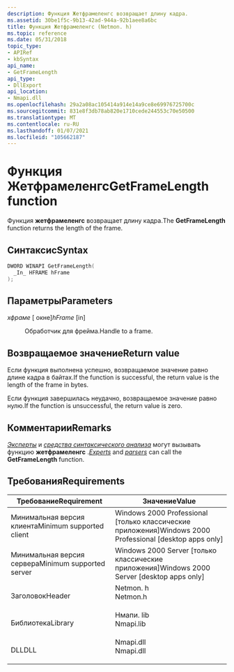 ```yaml
---
description: Функция Жетфрамеленгс возвращает длину кадра.
ms.assetid: 30be1f5c-9b13-42ad-944a-92b1aee8a6bc
title: Функция Жетфрамеленгс (Netmon. h)
ms.topic: reference
ms.date: 05/31/2018
topic_type:
- APIRef
- kbSyntax
api_name:
- GetFrameLength
api_type:
- DllExport
api_location:
- Nmapi.dll
ms.openlocfilehash: 29a2a08ac105414a914e14a9ce8e69976725700c
ms.sourcegitcommit: 831e8f3db78ab820e1710cede244553c70e50500
ms.translationtype: MT
ms.contentlocale: ru-RU
ms.lasthandoff: 01/07/2021
ms.locfileid: "105662187"
---
```

# <a name="getframelength-function"></a><span data-ttu-id="75244-103">Функция Жетфрамеленгс</span><span class="sxs-lookup"><span data-stu-id="75244-103">GetFrameLength function</span></span>

<span data-ttu-id="75244-104">Функция **жетфрамеленгс** возвращает длину кадра.</span><span class="sxs-lookup"><span data-stu-id="75244-104">The **GetFrameLength** function returns the length of the frame.</span></span>

## <a name="syntax"></a><span data-ttu-id="75244-105">Синтаксис</span><span class="sxs-lookup"><span data-stu-id="75244-105">Syntax</span></span>


```C++
DWORD WINAPI GetFrameLength(
  _In_ HFRAME hFrame
);
```



## <a name="parameters"></a><span data-ttu-id="75244-106">Параметры</span><span class="sxs-lookup"><span data-stu-id="75244-106">Parameters</span></span>

<dl> <dt>

<span data-ttu-id="75244-107">*хфраме* \[ окне\]</span><span class="sxs-lookup"><span data-stu-id="75244-107">*hFrame* \[in\]</span></span>
</dt> <dd>

<span data-ttu-id="75244-108">Обработчик для фрейма.</span><span class="sxs-lookup"><span data-stu-id="75244-108">Handle to a frame.</span></span>

</dd> </dl>

## <a name="return-value"></a><span data-ttu-id="75244-109">Возвращаемое значение</span><span class="sxs-lookup"><span data-stu-id="75244-109">Return value</span></span>

<span data-ttu-id="75244-110">Если функция выполнена успешно, возвращаемое значение равно длине кадра в байтах.</span><span class="sxs-lookup"><span data-stu-id="75244-110">If the function is successful, the return value is the length of the frame   in bytes.</span></span>

<span data-ttu-id="75244-111">Если функция завершилась неудачно, возвращаемое значение равно нулю.</span><span class="sxs-lookup"><span data-stu-id="75244-111">If the function is unsuccessful, the return value is zero.</span></span>

## <a name="remarks"></a><span data-ttu-id="75244-112">Комментарии</span><span class="sxs-lookup"><span data-stu-id="75244-112">Remarks</span></span>

<span data-ttu-id="75244-113">[*Эксперты*](e.md) и [*средства синтаксического анализа*](p.md) могут вызывать функцию **жетфрамеленгс** .</span><span class="sxs-lookup"><span data-stu-id="75244-113">[*Experts*](e.md) and [*parsers*](p.md) can call the **GetFrameLength** function.</span></span>

## <a name="requirements"></a><span data-ttu-id="75244-114">Требования</span><span class="sxs-lookup"><span data-stu-id="75244-114">Requirements</span></span>



| <span data-ttu-id="75244-115">Требование</span><span class="sxs-lookup"><span data-stu-id="75244-115">Requirement</span></span> | <span data-ttu-id="75244-116">Значение</span><span class="sxs-lookup"><span data-stu-id="75244-116">Value</span></span> |
|-------------------------------------|--------------------------------------------------------------------------------------|
| <span data-ttu-id="75244-117">Минимальная версия клиента</span><span class="sxs-lookup"><span data-stu-id="75244-117">Minimum supported client</span></span><br/> | <span data-ttu-id="75244-118">Windows 2000 Professional \[только классические приложения\]</span><span class="sxs-lookup"><span data-stu-id="75244-118">Windows 2000 Professional \[desktop apps only\]</span></span><br/>                           |
| <span data-ttu-id="75244-119">Минимальная версия сервера</span><span class="sxs-lookup"><span data-stu-id="75244-119">Minimum supported server</span></span><br/> | <span data-ttu-id="75244-120">Windows 2000 Server \[только классические приложения\]</span><span class="sxs-lookup"><span data-stu-id="75244-120">Windows 2000 Server \[desktop apps only\]</span></span><br/>                                 |
| <span data-ttu-id="75244-121">Заголовок</span><span class="sxs-lookup"><span data-stu-id="75244-121">Header</span></span><br/>                   | <dl> <span data-ttu-id="75244-122"><dt>Netmon. h</dt></span><span class="sxs-lookup"><span data-stu-id="75244-122"><dt>Netmon.h</dt></span></span> </dl>  |
| <span data-ttu-id="75244-123">Библиотека</span><span class="sxs-lookup"><span data-stu-id="75244-123">Library</span></span><br/>                  | <dl> <span data-ttu-id="75244-124"><dt>Нмапи. lib</dt></span><span class="sxs-lookup"><span data-stu-id="75244-124"><dt>Nmapi.lib</dt></span></span> </dl> |
| <span data-ttu-id="75244-125">DLL</span><span class="sxs-lookup"><span data-stu-id="75244-125">DLL</span></span><br/>                      | <dl> <span data-ttu-id="75244-126"><dt>Nmapi.dll</dt></span><span class="sxs-lookup"><span data-stu-id="75244-126"><dt>Nmapi.dll</dt></span></span> </dl> |



 

 




